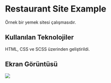 <h1> Restaurant Site Example </h1>

Örnek bir yemek sitesi çalışmasıdır.

<h2> Kullanılan Teknolojiler </h2>

HTML, CSS ve SCSS üzerinden geliştirildi.

<h2> Ekran Görüntüsü </h2>

![](yeni.gif)